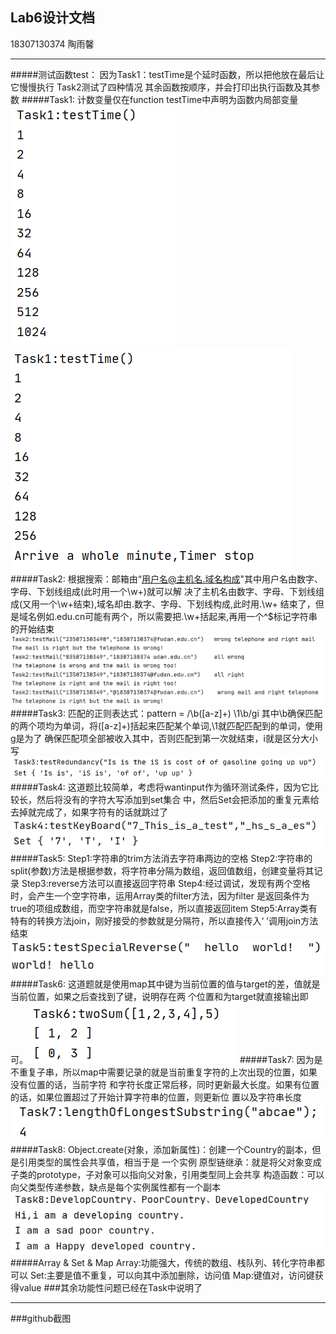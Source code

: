 ## Lab6设计文档
18307130374 陶雨馨
***
#####测试函数test：
     因为Task1：testTime是个延时函数，所以把他放在最后让它慢慢执行
     Task2测试了四种情况
     其余函数按顺序，并会打印出执行函数及其参数
#####Task1:
     计数变量仅在function testTime中声明为函数内局部变量
![normal](images/Task1.PNG)
![stop](images/Task1-1.PNG)
#####Task2:
    根据搜索：邮箱由“用户名@主机名.域名构成"其中用户名由数字、字母、下划线组成(此时用一个\w+)就可以解
    决了主机名由数字、字母、下划线组成(又用一个\w+结束),域名却由.数字、字母、下划线构成,此时用\.\w+
    结束了，但是域名例如.edu.cn可能有两个，所以需要把\.\w+括起来,再用一个^$标记字符串的开始结束
![Task2](images/Task2.PNG)
#####Task3:
     匹配的正则表达式：pattern = /\b([a-z]+) \1\b/gi
     其中\b确保匹配的两个项均为单词，将([a-z]+)括起来匹配某个单词,\1就匹配匹配到的单词，使用g是为了
     确保匹配项全部被收入其中，否则匹配到第一次就结束，i就是区分大小写
![Task3](images/Task3.PNG)
#####Task4:
    这道题比较简单，考虑将wantinput作为循环测试条件，因为它比较长，然后将没有的字符大写添加到set集合
    中，然后Set会把添加的重复元素给去掉就完成了，如果字符有的话就跳过了
![Task4](images/Task4.PNG)
#####Task5:
        Step1:字符串的trim方法消去字符串两边的空格
        Step2:字符串的split(参数)方法是根据参数，将字符串分隔为数组，返回值数组，创建变量将其记录
        Step3:reverse方法可以直接返回字符串
        Step4:经过调试，发现有两个空格时，会产生一个空字符串，运用Array类的filter方法，因为filter
              是返回条件为true的项组成数组，而空字符串就是false，所以直接返回item
        Step5:Array类有特有的转换方法join，刚好接受的参数就是分隔符，所以直接传入‘ ’调用join方法
              结束
![Task5](images/Task5.PNG)
#####Task6:
    这道题就是使用map其中键为当前位置的值与target的差，值就是当前位置，如果之后查找到了键，说明存在两
    个位置和为target就直接输出即可。
![Task6](images/Task6.PNG)
#####Task7:
    因为是不重复子串，所以map中需要记录的就是当前重复字符的上次出现的位置，如果没有位置的话，当前字符
    和字符长度正常后移，同时更新最大长度。如果有位置的话，如果位置超过了开始计算字符串的位置，则更新位
    置以及字符串长度
![Task7](images/Task7.PNG)
#####Task8:
    Object.create(对象，添加新属性)：创建一个Country的副本，但是引用类型的属性会共享值，相当于是
                                    一个实例
    原型链继承：就是将父对象变成子类的prototype，子对象可以指向父对象，引用类型同上会共享
    构造函数：可以向父类型传递参数，缺点是每个实例属性都有一个副本
![Task8](images/Task8.PNG)
#####Array & Set & Map
    Array:功能强大，传统的数组、栈队列、转化字符串都可以
    Set:主要是值不重复，可以向其中添加删除，访问值
    Map:键值对，访问键获得value
###其余功能性问题已经在Task中说明了
***
###github截图


     